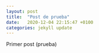 ```yaml
---
layout: post
title:  "Post de prueba"
date:   2020-12-04 22:15:47 +0100
categories: jekyll update
---
```

Primer post (prueba)